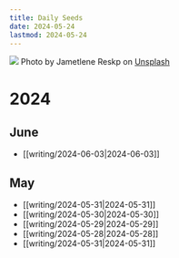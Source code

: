 ```yaml
---
title: Daily Seeds
date: 2024-05-24
lastmod: 2024-05-24
---
```


<img class="image-banner" src="https://images.unsplash.com/photo-1615469619480-1a7e77deb56c">
<span class="image-caption">Photo by Jametlene Reskp on <a href="https://unsplash.com/photos/brown-dried-leaves-on-brown-soil-vSVfPr2Uy3U">Unsplash</a></span>

# 2024

## June

- [[writing/2024-06-03|2024-06-03]]

## May

- [[writing/2024-05-31|2024-05-31]]
- [[writing/2024-05-30|2024-05-30]]
- [[writing/2024-05-29|2024-05-29]]
- [[writing/2024-05-28|2024-05-28]]
- [[writing/2024-05-31|2024-05-31]]


<style>
.content-meta { display: none;}
</style>

